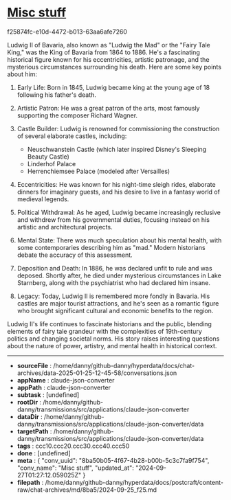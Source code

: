 # [Misc stuff](https://claude.ai/chat/8ba50b05-4f67-4b28-b00b-5c3c7fa9f754)

f25874fc-e10d-4472-b013-63aa6afe7260

 Ludwig II of Bavaria, also known as "Ludwig the Mad" or the "Fairy Tale King," was the King of Bavaria from 1864 to 1886. He's a fascinating historical figure known for his eccentricities, artistic patronage, and the mysterious circumstances surrounding his death. Here are some key points about him:

1. Early Life: Born in 1845, Ludwig became king at the young age of 18 following his father's death.

2. Artistic Patron: He was a great patron of the arts, most famously supporting the composer Richard Wagner.

3. Castle Builder: Ludwig is renowned for commissioning the construction of several elaborate castles, including:
   - Neuschwanstein Castle (which later inspired Disney's Sleeping Beauty Castle)
   - Linderhof Palace
   - Herrenchiemsee Palace (modeled after Versailles)

4. Eccentricities: He was known for his night-time sleigh rides, elaborate dinners for imaginary guests, and his desire to live in a fantasy world of medieval legends.

5. Political Withdrawal: As he aged, Ludwig became increasingly reclusive and withdrew from his governmental duties, focusing instead on his artistic and architectural projects.

6. Mental State: There was much speculation about his mental health, with some contemporaries describing him as "mad." Modern historians debate the accuracy of this assessment.

7. Deposition and Death: In 1886, he was declared unfit to rule and was deposed. Shortly after, he died under mysterious circumstances in Lake Starnberg, along with the psychiatrist who had declared him insane.

8. Legacy: Today, Ludwig II is remembered more fondly in Bavaria. His castles are major tourist attractions, and he's seen as a romantic figure who brought significant cultural and economic benefits to the region.

Ludwig II's life continues to fascinate historians and the public, blending elements of fairy tale grandeur with the complexities of 19th-century politics and changing societal norms. His story raises interesting questions about the nature of power, artistry, and mental health in historical context.

---

* **sourceFile** : /home/danny/github-danny/hyperdata/docs/chat-archives/data-2025-01-25-12-45-58/conversations.json
* **appName** : claude-json-converter
* **appPath** : claude-json-converter
* **subtask** : [undefined]
* **rootDir** : /home/danny/github-danny/transmissions/src/applications/claude-json-converter
* **dataDir** : /home/danny/github-danny/transmissions/src/applications/claude-json-converter/data
* **targetPath** : /home/danny/github-danny/transmissions/src/applications/claude-json-converter/data
* **tags** : ccc10.ccc20.ccc30.ccc40.ccc50
* **done** : [undefined]
* **meta** : {
  "conv_uuid": "8ba50b05-4f67-4b28-b00b-5c3c7fa9f754",
  "conv_name": "Misc stuff",
  "updated_at": "2024-09-27T01:27:12.059025Z"
}
* **filepath** : /home/danny/github-danny/hyperdata/docs/postcraft/content-raw/chat-archives/md/8ba5/2024-09-25_f25.md